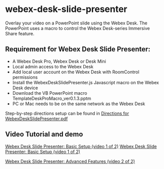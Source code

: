 # webex-desk-slide-presenter
Overlay your video on a PowerPoint slide using the Webex Desk.  The PowerPoint uses a macro to control the Webex Desk-series Immersive Share feature.  

## Requirement for Webex Desk Slide Presenter:

- A Webex Desk Pro, Webex Desk or Desk Mini
- Local admin access to the Webex Desk
- Add local user account on the Webex Desk with RoomControl permissions
- Install the WebexDeskSlidePresenter.js Javascript macro on the Webex Desk device
- Download the VB PowerPoint macro TemplateDeskProMacro_ver0.1.3.pptm 
- PC or Mac needs to be on the same network as the Webex Desk 

Step-by-step directions setup can be found in [Directions for WebexDeskSlidePresenter.pdf](https://github.com/vtjoeh/webex-desk-slide-presenter/blob/main/Directions%20for%20WebexDeskSlidePresenter_ver_0.1.3.pdf)

## Video Tutorial and demo

<a href="https://app.vidcast.io/share/a56eda21-4818-4dab-a2ff-9448277e7783" target="_blank">Webex Desk Slide Presenter: Basic Setup (video 1 of 2)</a>
[Webex Desk Slide Presenter: Basic Setup (video 1 of 2)](https://app.vidcast.io/share/a56eda21-4818-4dab-a2ff-9448277e7783)

[Webex Desk Slide Presenter: Advanced Features (video 2 of 2)](https://app.vidcast.io/share/e5bff32f-52fd-4977-91f9-23d9bd83e803)



